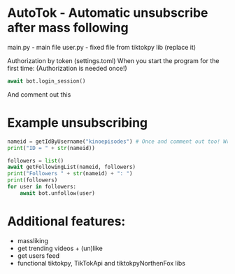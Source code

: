 # AutoTok - Automatic unsubscribe after mass following

main.py - main file
user.py - fixed file from tiktokpy lib (replace it)

Authorization by token (settings.toml)
When you start the program for the first time: (Authorization is needed once!)
```python
await bot.login_session()
```
And comment out this

# Example unsubscribing
```python
nameid = getIdByUsername("kinoepisodes") # Once and comment out too! Write the data to the variable manually.
print("ID = " + str(nameid))

followers = list()
await getFollowingList(nameid, followers)
print("Followers " + str(nameid) + ": ")
print(followers)
for user in followers:
    await bot.unfollow(user)
```

# Additional features: 
- massliking
- get trending videos + (un)like
- get users feed
- functional tiktokpy, TikTokApi and tiktokpyNorthenFox libs
